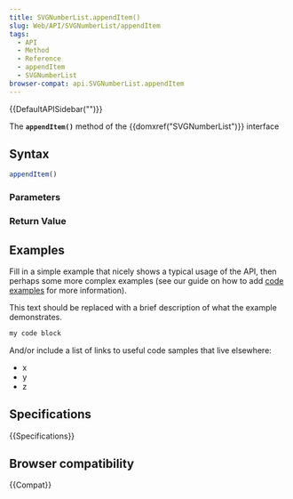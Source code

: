 ```yaml
---
title: SVGNumberList.appendItem()
slug: Web/API/SVGNumberList/appendItem
tags:
  - API
  - Method
  - Reference
  - appendItem
  - SVGNumberList
browser-compat: api.SVGNumberList.appendItem
---
```

{{DefaultAPISidebar("")}}

The **`appendItem()`** method of the {{domxref("SVGNumberList")}} interface 

## Syntax

```js
appendItem()
```

### Parameters



### Return Value



## Examples

Fill in a simple example that nicely shows a typical usage of the API, then perhaps some more complex examples (see our guide on how to add [code examples](/en-US/docs/MDN/Contribute/Structures/Code_examples) for more information).

This text should be replaced with a brief description of what the example demonstrates.

```js
my code block
```

And/or include a list of links to useful code samples that live elsewhere:

*   x
*   y
*   z

## Specifications

{{Specifications}}

## Browser compatibility

{{Compat}}

